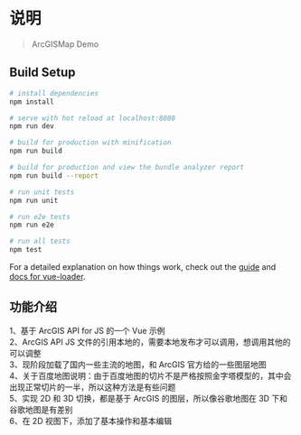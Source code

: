 # 说明

> ArcGISMap Demo

## Build Setup

```bash
# install dependencies
npm install

# serve with hot reload at localhost:8080
npm run dev

# build for production with minification
npm run build

# build for production and view the bundle analyzer report
npm run build --report

# run unit tests
npm run unit

# run e2e tests
npm run e2e

# run all tests
npm test
```

For a detailed explanation on how things work, check out the [guide](http://vuejs-templates.github.io/webpack/) and [docs for vue-loader](http://vuejs.github.io/vue-loader).

## 功能介绍

1、基于 ArcGIS API for JS 的一个 Vue 示例  
2、ArcGIS API JS 文件的引用本地的，需要本地发布才可以调用，想调用其他的可以调整  
3、现阶段加载了国内一些主流的地图，和 ArcGIS 官方给的一些图层地图  
4、关于百度地图说明：由于百度地图的切片不是严格按照金字塔模型的，其中会出现正常切片的一半，所以这种方法是有些问题  
5、实现 2D 和 3D 切换，都是基于 ArcGIS 的图层，所以像谷歌地图在 3D 下和谷歌地图是有差别  
6、在 2D 视图下，添加了基本操作和基本编辑

